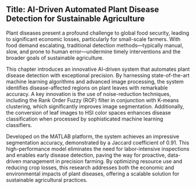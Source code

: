 
## Title: AI-Driven Automated Plant Disease Detection for Sustainable Agriculture

Plant diseases present a profound challenge to global food security, leading to significant economic losses, particularly for small-scale farmers. With food demand escalating, traditional detection methods—typically manual, slow, and prone to human error—undermine timely interventions and the broader goals of sustainable agriculture.

This chapter introduces an innovative AI-driven system that automates plant disease detection with exceptional precision. By harnessing state-of-the-art machine learning algorithms and advanced image processing, the system identifies disease-affected regions on plant leaves with remarkable accuracy. A key innovation is the use of noise-reduction techniques, including the Rank Order Fuzzy (ROF) filter in conjunction with K-means clustering, which significantly improves image segmentation. Additionally, the conversion of leaf images to HSI color spaces enhances disease classification when processed by sophisticated machine learning classifiers.

Developed on the MATLAB platform, the system achieves an impressive segmentation accuracy, demonstrated by a Jaccard coefficient of 0.91. This high-performance model eliminates the need for labor-intensive inspections and enables early disease detection, paving the way for proactive, data-driven management in precision farming. By optimizing resource use and reducing crop losses, this research addresses both the economic and environmental impacts of plant diseases, offering a scalable solution for sustainable agricultural practices.
